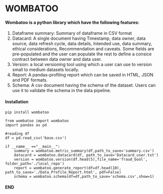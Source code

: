 # WOMBATOO

#### Wombatoo is a python library which have the following features: 

1) Dataframe summary: Summary of dataframe in CSV format
2) Datacard: A single document having Timestamp, data owner, data source, data refresh cycle, data details, Intended use, data summary, ethical considerations, Recommendation and caveats. Some fields are pre-populated and the user can populate the rest to define a consice contract between data owner and data user.
3) Version: a local versioning tool using which a user can use to version small to medium datasets locally.
4) Report: A pandas-profiling report which can be saved in HTML, JSON and PDF formats.
5) Schema: A csv document having the schema of the dataset. Users can use it to validate the schema in the data pipeline. 

#### Installation
```
pip install wombatoo
```

```
from wombatoo import wombatoo
import pandas as pd

#reading df
df = pd.read_csv('base.csv')

if __name__ =="__main__":
    summary = wombatoo.metric_summary(df,path_to_save='summary.csv')
    datacard = wombatoo.datacard(df, path_to_save='Datacard_user.txt')
    version = wombatoo.version(df.head(5),file_name='fraud_bool', folder_path='./local_repo')
    report = wombatoo.generate_report(df=df.head(10), path_to_save='./Data_Profile_Report.html', pdf=False)
    schema = wombatoo.schema(df=df,path_to_save='schema.csv',show=1)
```
#### END